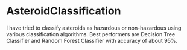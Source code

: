 # AsteroidClassification

I have tried to classify asteroids as hazardous or non-hazardous using various classification algorithms. 
Best performers are Decision Tree Classifier and Random Forest Classifier with accuracy of about 95%.

